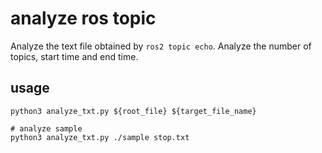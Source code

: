 # analyze ros topic

Analyze the text file obtained by `ros2 topic echo`.
Analyze the number of topics, start time and end time.

## usage

```shell
python3 analyze_txt.py ${root_file} ${target_file_name}

# analyze sample
python3 analyze_txt.py ./sample stop.txt
```
